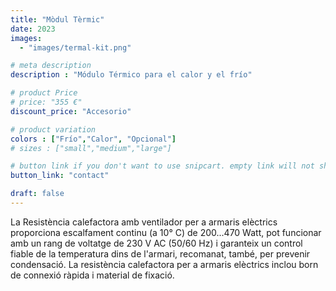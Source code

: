```yaml
---
title: "Mòdul Tèrmic"
date: 2023
images: 
  - "images/termal-kit.png"

# meta description
description : "Módulo Térmico para el calor y el frío"

# product Price
# price: "355 €"
discount_price: "Accesorio"

# product variation
colors : ["Frío","Calor", "Opcional"]
# sizes : ["small","medium","large"]

# button link if you don't want to use snipcart. empty link will not show button
button_link: "contact"

draft: false
---
```


La Resistència calefactora amb ventilador per a armaris elèctrics proporciona escalfament continu (a 10° C) de 200...470 Watt, pot funcionar amb un rang de voltatge de 230 V AC (50/60 Hz) i garanteix un control fiable de la temperatura dins de l'armari, recomanat, també, per prevenir condensació. La resistència calefactora per a armaris elèctrics inclou born de connexió ràpida i material de fixació.

